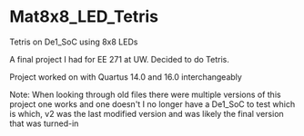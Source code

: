 # Mat8x8_LED_Tetris
Tetris on De1_SoC using 8x8 LEDs

A final project I had for EE 271 at UW.
Decided to do Tetris. 

Project worked on with Quartus 14.0 and 16.0 interchangeably

Note: When looking through old files there were multiple versions of this project one works and one doesn't
  I no longer have a De1_SoC to test which is which, v2 was the last modified version and was likely the final version that was turned-in

